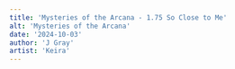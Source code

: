 ```yaml
---
title: 'Mysteries of the Arcana - 1.75 So Close to Me'
alt: 'Mysteries of the Arcana'
date: '2024-10-03'
author: 'J Gray'
artist: 'Keira'
---
```


